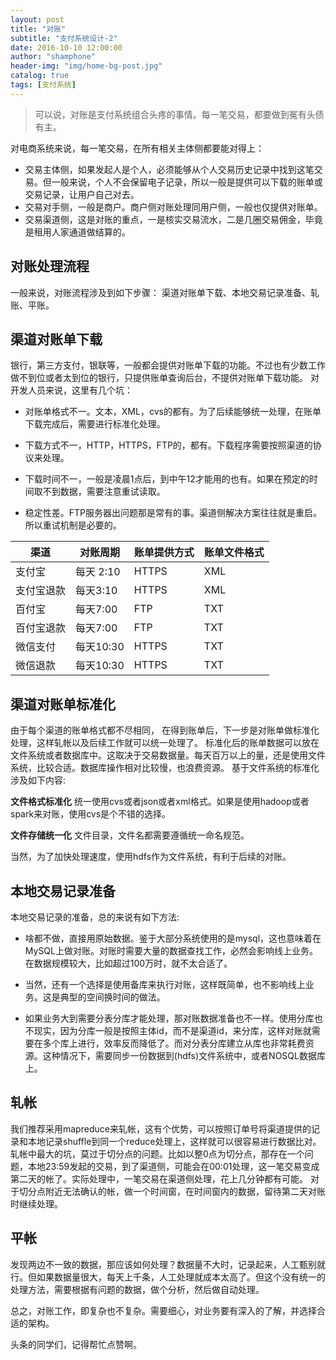 ```yaml
---
layout: post
title: "对账"
subtitle: "支付系统设计-2"
date: 2016-10-10 12:00:00
author: "shamphone"
header-img: "img/home-bg-post.jpg"
catalog: true
tags: [支付系统]
---
```


> 可以说，对账是支付系统组合头疼的事情。每一笔交易，都要做到冤有头债有主。

对电商系统来说，每一笔交易，在所有相关主体侧都要能对得上：

- 交易主体侧，如果发起人是个人，必须能够从个人交易历史记录中找到这笔交易。但一般来说，个人不会保留电子记录，所以一般是提供可以下载的账单或交易记录，让用户自己对去。
- 交易对手侧，一般是商户。商户侧对账处理同用户侧，一般也仅提供对账单。
- 交易渠道侧，这是对账的重点，一是核实交易流水，二是几圈交易佣金，毕竟是租用人家通道做结算的。

## 对账处理流程
一般来说，对账流程涉及到如下步骤： 渠道对账单下载、本地交易记录准备、轧账、平账。

## 渠道对账单下载
银行，第三方支付，银联等，一般都会提供对账单下载的功能。不过也有少数工作做不到位或者太到位的银行，只提供账单查询后台，不提供对账单下载功能。
对开发人员来说，这里有几个坑：

- 对账单格式不一。文本，XML，cvs的都有。为了后续能够统一处理，在账单下载完成后，需要进行标准化处理。

- 下载方式不一，HTTP，HTTPS，FTP的，都有。下载程序需要按照渠道的协议来处理。

- 下载时间不一，一般是凌晨1点后，到中午12才能用的也有。如果在预定的时间取不到数据，需要注意重试读取。

- 稳定性差。FTP服务器出问题那是常有的事。渠道侧解决方案往往就是重启。所以重试机制是必要的。

渠道 | 对账周期 |  账单提供方式 | 账单文件格式
-----|----------|----------------|--------------
支付宝 |  每天 2:10 | HTTPS | XML
支付宝退款 |  每天3:10 |  HTTPS | XML
百付宝 | 每天7:00 | FTP | TXT
百付宝退款 | 每天7:00 | FTP | TXT
微信支付 | 每天10:30 | HTTPS | TXT
微信退款 | 每天10:30 | HTTPS | TXT

## 渠道对账单标准化

由于每个渠道的账单格式都不尽相同， 在得到账单后，下一步是对账单做标准化处理，这样轧帐以及后续工作就可以统一处理了。
标准化后的账单数据可以放在文件系统或者数据库中。这取决于交易数据量。每天百万以上的量，还是使用文件系统，比较合适。数据库操作相对比较慢，也浪费资源。
基于文件系统的标准化涉及如下内容:

**文件格式标准化** 统一使用cvs或者json或者xml格式。如果是使用hadoop或者spark来对账，使用cvs是个不错的选择。

**文件存储统一化** 文件目录，文件名都需要遵循统一命名规范。

当然，为了加快处理速度，使用hdfs作为文件系统，有利于后续的对账。

## 本地交易记录准备

本地交易记录的准备，总的来说有如下方法:

- 啥都不做，直接用原始数据。鉴于大部分系统使用的是mysql，这也意味着在MySQL上做对账。对账时需要大量的数据查找工作，必然会影响线上业务。在数据规模较大，比如超过100万时，就不太合适了。

- 当然，还有一个选择是使用备库来执行对账，这样既简单，也不影响线上业务。这是典型的空间换时间的做法。

- 如果业务大到需要分表分库才能处理，那对账数据准备也不一样。使用分库也不现实，因为分库一般是按照主体id，而不是渠道id，来分库，这样对账就需要在多个库上进行，效率反而降低了。而对分表分库建立从库也非常耗费资源。这种情况下，需要同步一份数据到(hdfs)文件系统中，或者NOSQL数据库上。

## 轧帐

我们推荐采用mapreduce来轧帐，这有个优势，可以按照订单号将渠道提供的记录和本地记录shuffle到同一个reduce处理上，这样就可以很容易进行数据比对。
轧帐中最大的坑，莫过于切分点的问题。比如以整0点为切分点，那存在一个问题，本地23:59发起的交易，到了渠道侧，可能会在00:01处理，这一笔交易变成第二天的帐了。实际处理中，一笔交易在渠道侧处理，花上几分钟都有可能。
对于切分点附近无法确认的帐，做一个时间窗，在时间窗内的数据，留待第二天对账时继续处理。

## 平帐
发现两边不一致的数据，那应该如何处理？数据量不大时，记录起来，人工甄别就行。但如果数据量很大，每天上千条，人工处理就成本太高了。但这个没有统一的处理方法，需要根据有问题的数据，做个分析，然后做自动处理。

总之，对账工作，即复杂也不复杂。需要细心，对业务要有深入的了解，并选择合适的架构。

头条的同学们，记得帮忙点赞啊。 
